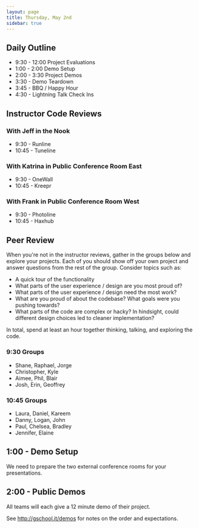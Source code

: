 ```yaml
---
layout: page
title: Thursday, May 2nd
sidebar: true
---
```


## Daily Outline

* 9:30 - 12:00 Project Evaluations
* 1:00 - 2:00 Demo Setup
* 2:00 - 3:30 Project Demos
* 3:30 - Demo Teardown
* 3:45 - BBQ / Happy Hour
* 4:30 - Lightning Talk Check Ins

## Instructor Code Reviews

### With Jeff in the Nook

* 9:30 - Runline
* 10:45 - Tuneline

### With Katrina in Public Conference Room East

* 9:30 - OneWall
* 10:45 - Kreepr

### With Frank in Public Conference Room West

* 9:30 - Photoline
* 10:45 - Haxhub

## Peer Review

When you're not in the instructor reviews, gather in the groups below and explore your projects. Each of you should show off your own project and answer questions from the rest of the group. Consider topics such as:

* A quick tour of the functionality
* What parts of the user experience / design are you most proud of?
* What parts of the user experience / design need the most work?
* What are you proud of about the codebase? What goals were you pushing towards?
* What parts of the code are complex or hacky? In hindsight, could different design choices led to cleaner implementation?

In total, spend at least an hour together thinking, talking, and exploring the code.

### 9:30 Groups

* Shane, Raphael, Jorge
* Christopher, Kyle
* Aimee, Phil, Blair
* Josh, Erin, Geoffrey

### 10:45 Groups

* Laura, Daniel, Kareem
* Danny, Logan, John
* Paul, Chelsea, Bradley
* Jennifer, Elaine

## 1:00 - Demo Setup

We need to prepare the two external conference rooms for your presentations.

## 2:00 - Public Demos

All teams will each give a 12 minute demo of their project.

See http://gschool.it/demos for notes on the order and expectations.

